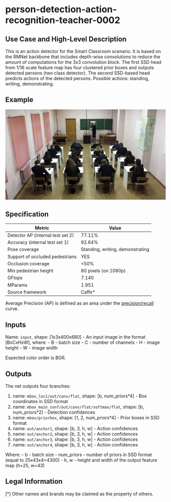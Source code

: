 # person-detection-action-recognition-teacher-0002

## Use Case and High-Level Description

This is an action detector for the Smart Classroom scenario. It is based on the RMNet backbone that includes depth-wise convolutions to reduce the amount of computations for the 3x3 convolution block. The first SSD head from 1/16 scale feature map has four clustered prior boxes and outputs detected persons (two class detector). The second SSD-based head predicts actions of the detected persons. Possible actions: standing, writing, demonstrating.

## Example

![](./person-detection-action-recognition-teacher-0002.png)

## Specification

| Metric                            | Value                            |
|-----------------------------------|----------------------------------|
| Detector AP (internal test set 2) | 77.11%                           |
| Accuracy (internal test set 1)    | 92.64%                           |
| Pose coverage                     | Standing, writing, demonstrating |
| Support of occluded pedestrians   | YES                              |
| Occlusion coverage                | <50%                             |
| Min pedestrian height             | 80 pixels (on 1080p)             |
| GFlops                            | 7.140                            |
| MParams                           | 1.951                            |
| Source framework                  | Caffe*                           |

Average Precision (AP) is defined as an area under the [precision/recall](https://en.wikipedia.org/wiki/Precision_and_recall)
curve.

## Inputs

Name: `input`, shape: [1x3x400x680] - An input image in the format [BxCxHxW],
   where:
    - B - batch size
    - C - number of channels
    - H - image height
    - W - image width

   Expected color order is BGR.

## Outputs

The net outputs four branches:

1. name: `mbox_loc1/out/conv/flat`, shape: [b, num_priors*4] - Box coordinates in SSD format
2. name: `mbox_main_conf/out/conv/flat/softmax/flat`, shape: [b, num_priors*2] - Detection confidences
3. name: `mbox/priorbox`, shape: [1, 2, num_priors*4] - Prior boxes in SSD format
4. name: `out/anchor1`, shape: [b, 3, h, w] - Action confidences
5. name: `out/anchor2`, shape: [b, 3, h, w] - Action confidences
6. name: `out/anchor3`, shape: [b, 3, h, w] - Action confidences
7. name: `out/anchor4`, shape: [b, 3, h, w] - Action confidences

Where:
    - b - batch size
    - num_priors -  number of priors in SSD format (equal to 25x43x4=4300)
    - h, w - height and width of the output feature map (h=25, w=43)

## Legal Information
[*] Other names and brands may be claimed as the property of others.

